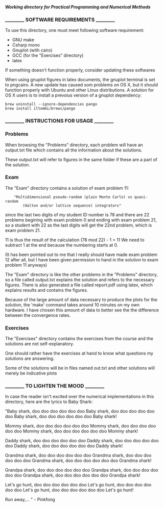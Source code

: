 ##### Working directory for Practical Programming and Numerical Methods #####


### ________ SOFTWARE REQUIREMENTS ________ ###


To use this directory, one must meet following software requirement:

- GNU make
- Csharp mono
- Gnuplot (with cairo)
- GCC (for the "Exercises" directory)
- latex

If something doesn't function properly, consider updating these softwares

When using gnuplot figures in latex documents, the gnuplot terminal is set
to pngcairo. A new update has caused som problems on OS X, but it should
function properly with Ubuntu and other Linux distributions. A solution
for OS X users is to install a prevoius version of a gnuplot dependency:

	brew uninstall --ignore-dependencies pango
	brew install iltommi/brews/pango




### ________ INSTRUCTIONS FOR USAGE ________ ###


### Problems ###

When browsing the "Problems" directory, each problem will have an output.txt file
which contains all the information about the solutions. 

These output.txt will refer to figures in the same folder if these are a part 
of the solution.




### Exam ###

The "Exam" directory contains a solution of exam problem 11:

		"Multidimensional pseudo-random (plain Monte Carlo) vs quasi-random 
			(Halton and/or lattice sequence) integrators"

since the last two digits of my student ID number is 78 and 
there are 22 problems begining with exam problem 0 and ending 
with exam problem 21, so a student with 22 as the last digits
will get the 22nd problem, which is exam problem 21.

11 is thus the result of the calculation (78 mod 22) - 1 = 11
We need to subtract 1 at the end because the numbering starts at 0.

(It has been pointed out to me that I really should have made
exam problem 12 after all, but I have been given permission to
hand in the solution to exam problem 11 anyways)

The "Exam" directory is like the other problems in the "Problems"
directory, so a file called output.txt explains the solution and 
refers to the necessary figures. There is also generated a file
called report.pdf using latex, which explains results and contains
the figures. 

Because of the large amount of data necessary to produce the plots
for the solution, the 'make' command takes around 10 minutes on my
own hardware. I have chosen this amount of data to better see the
the difference between the convergence rates.




### Exercises ###

The "Exercises" directory contains the exercises from the course 
and the solutions are not self-explanatory. 

One should rather have the exercises at hand to know what questions 
my solutions are answering. 

Some of the solutions will be in files named out.txt and other 
solutions will merely be indicative plots










### ________ TO LIGHTEN THE MOOD ________ ###


In case the reader isn't excited over the numerical implementations in this directory,
here are the lyrics to Baby Shark:



"Baby shark, doo doo doo doo doo doo
Baby shark, doo doo doo doo doo doo
Baby shark, doo doo doo doo doo doo
Baby shark!

Mommy shark, doo doo doo doo doo doo
Mommy shark, doo doo doo doo doo doo
Mommy shark, doo doo doo doo doo doo
Mommy shark!

Daddy shark, doo doo doo doo doo doo
Daddy shark, doo doo doo doo doo doo
Daddy shark, doo doo doo doo doo doo
Daddy shark!

Grandma shark, doo doo doo doo doo doo
Grandma shark, doo doo doo doo doo doo
Grandma shark, doo doo doo doo doo doo
Grandma shark!

Grandpa shark, doo doo doo doo doo doo
Grandpa shark, doo doo doo doo doo doo
Grandpa shark, doo doo doo doo doo doo
Grandpa shark!

Let's go hunt, doo doo doo doo doo doo
Let's go hunt, doo doo doo doo doo doo
Let's go hunt, doo doo doo doo doo doo
Let's go hunt!

Run away,… "
 		- Pinkfong
